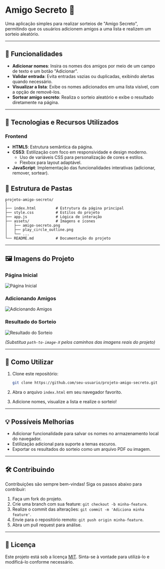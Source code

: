 # Amigo Secreto 🎉

Uma aplicação simples para realizar sorteios de "Amigo Secreto", permitindo que os usuários adicionem amigos a uma lista e realizem um sorteio aleatório.

---

## 📖 Funcionalidades

- **Adicionar nomes**: Insira os nomes dos amigos por meio de um campo de texto e um botão "Adicionar".
- **Validar entrada**: Evita entradas vazias ou duplicadas, exibindo alertas quando necessário.
- **Visualizar a lista**: Exibe os nomes adicionados em uma lista visível, com a opção de removê-los.
- **Sortear amigo secreto**: Realiza o sorteio aleatório e exibe o resultado diretamente na página.

---

## 🚀 Tecnologias e Recursos Utilizados

### Frontend

- **HTML5**: Estrutura semântica da página.
- **CSS3**: Estilização com foco em responsividade e design moderno.
  - Uso de variáveis CSS para personalização de cores e estilos.
  - Flexbox para layout adaptável.
- **JavaScript**: Implementação das funcionalidades interativas (adicionar, remover, sortear).


## 📂 Estrutura de Pastas

```
projeto-amigo-secreto/
│
├── index.html         # Estrutura da página principal
├── style.css          # Estilos do projeto
├── app.js             # Lógica de interação
├── assets/            # Imagens e ícones
│   ├── amigo-secreto.png
│   ├── play_circle_outline.png
│   └── ...
└── README.md          # Documentação do projeto
```

---

## 🖼️ Imagens do Projeto

### Página Inicial
![Página Inicial](./assets/Image-1.png)

### Adicionando Amigos
![Adicionando Amigos](./assets/Image-3.png)

### Resultado do Sorteio
![Resultado do Sorteio](./assets/Preview.png)

*(Substitua `path-to-image-X` pelos caminhos das imagens reais do projeto)*

---

## 🎯 Como Utilizar

1. Clone este repositório:
   ```bash
   git clone https://github.com/seu-usuario/projeto-amigo-secreto.git
   ```

2. Abra o arquivo `index.html` em seu navegador favorito.

3. Adicione nomes, visualize a lista e realize o sorteio!

---

## 💡 Possíveis Melhorias

- Adicionar funcionalidade para salvar os nomes no armazenamento local do navegador.
- Estilização adicional para suporte a temas escuros.
- Exportar os resultados do sorteio como um arquivo PDF ou imagem.

---

## 🛠️ Contribuindo

Contribuições são sempre bem-vindas! Siga os passos abaixo para contribuir:

1. Faça um fork do projeto.
2. Crie uma branch com sua feature: `git checkout -b minha-feature`.
3. Realize o commit das alterações: `git commit -m 'Adiciona minha feature'`.
4. Envie para o repositório remoto: `git push origin minha-feature`.
5. Abra um pull request para análise.

---

## 📝 Licença

Este projeto está sob a licença [MIT](LICENSE). Sinta-se à vontade para utilizá-lo e modificá-lo conforme necessário.
